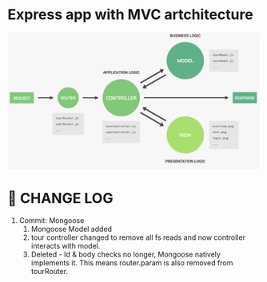 # Express app with MVC artchitecture

![Architecture](./img/architeture.png)

# 🧪 CHANGE LOG

1. Commit: Mongoose
   1. Mongoose Model added
   2. tour controller changed to remove all fs reads and now controller interacts with model.
   3. Deleted - Id & body checks no longer, Mongoose natively implements it. This means router.param is also removed from tourRouter.
